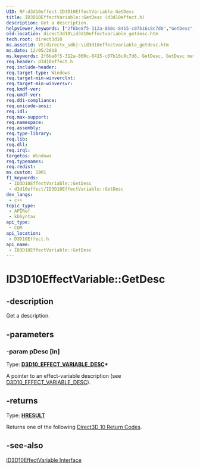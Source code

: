 ```yaml
---
UID: NF:d3d10effect.ID3D10EffectVariable.GetDesc
title: ID3D10EffectVariable::GetDesc (d3d10effect.h)
description: Get a description.
helpviewer_keywords: ["2f6be8f5-312a-860c-8415-c07b16c8c7d6","GetDesc","GetDesc method [Direct3D 10]","GetDesc method [Direct3D 10]","ID3D10EffectVariable interface","ID3D10EffectVariable interface [Direct3D 10]","GetDesc method","ID3D10EffectVariable.GetDesc","ID3D10EffectVariable::GetDesc","d3d10effect/ID3D10EffectVariable::GetDesc","direct3d10.id3d10effectvariable_getdesc"]
old-location: direct3d10\id3d10effectvariable_getdesc.htm
tech.root: direct3d10
ms.assetid: VS|directx_sdk|~\id3d10effectvariable_getdesc.htm
ms.date: 12/05/2018
ms.keywords: 2f6be8f5-312a-860c-8415-c07b16c8c7d6, GetDesc, GetDesc method [Direct3D 10], GetDesc method [Direct3D 10],ID3D10EffectVariable interface, ID3D10EffectVariable interface [Direct3D 10],GetDesc method, ID3D10EffectVariable.GetDesc, ID3D10EffectVariable::GetDesc, d3d10effect/ID3D10EffectVariable::GetDesc, direct3d10.id3d10effectvariable_getdesc
req.header: d3d10effect.h
req.include-header: 
req.target-type: Windows
req.target-min-winverclnt: 
req.target-min-winversvr: 
req.kmdf-ver: 
req.umdf-ver: 
req.ddi-compliance: 
req.unicode-ansi: 
req.idl: 
req.max-support: 
req.namespace: 
req.assembly: 
req.type-library: 
req.lib: 
req.dll: 
req.irql: 
targetos: Windows
req.typenames: 
req.redist: 
ms.custom: 19H1
f1_keywords:
 - ID3D10EffectVariable::GetDesc
 - d3d10effect/ID3D10EffectVariable::GetDesc
dev_langs:
 - c++
topic_type:
 - APIRef
 - kbSyntax
api_type:
 - COM
api_location:
 - D3D10Effect.h
api_name:
 - ID3D10EffectVariable::GetDesc
---
```


# ID3D10EffectVariable::GetDesc


## -description

Get a description.

## -parameters

### -param pDesc [in]

Type: <b><a href="/windows/desktop/api/d3d10effect/ns-d3d10effect-d3d10_effect_variable_desc">D3D10_EFFECT_VARIABLE_DESC</a>*</b>

A pointer to an effect-variable description (see <a href="/windows/desktop/api/d3d10effect/ns-d3d10effect-d3d10_effect_variable_desc">D3D10_EFFECT_VARIABLE_DESC</a>).

## -returns

Type: <b><a href="/windows/win32/com/structure-of-com-error-codes">HRESULT</a></b>

Returns one of the following <a href="/windows/desktop/direct3d10/d3d10-graphics-reference-returnvalues">Direct3D 10 Return Codes</a>.

## -see-also

<a href="/windows/desktop/api/d3d10effect/nn-d3d10effect-id3d10effectvariable">ID3D10EffectVariable Interface</a>

